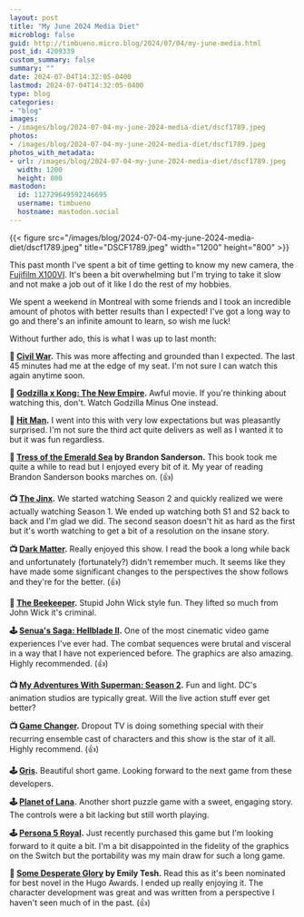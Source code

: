 ```yaml
---
layout: post
title: "My June 2024 Media Diet"
microblog: false
guid: http://timbueno.micro.blog/2024/07/04/my-june-media.html
post_id: 4209339
custom_summary: false
summary: ""
date: 2024-07-04T14:32:05-0400
lastmod: 2024-07-04T14:32:05-0400
type: blog
categories:
- "blog"
images:
- /images/blog/2024-07-04-my-june-2024-media-diet/dscf1789.jpeg
photos:
- /images/blog/2024-07-04-my-june-2024-media-diet/dscf1789.jpeg
photos_with_metadata:
- url: /images/blog/2024-07-04-my-june-2024-media-diet/dscf1789.jpeg
  width: 1200
  height: 800
mastodon:
  id: 112729649592246695
  username: timbueno
  hostname: mastodon.social
---
```

{{< figure src="/images/blog/2024-07-04-my-june-2024-media-diet/dscf1789.jpeg" title="DSCF1789.jpeg" width="1200" height="800" >}}

This past month I've spent a bit of time getting to know my new camera, the [Fujifilm X100VI](https://en.wikipedia.org/wiki/Fujifilm_X100#Fujifilm_X100VI). It's been a bit overwhelming but I'm trying to take it slow and not make a job out of it like I do the rest of my hobbies. 

We spent a weekend in Montreal with some friends and I took an incredible amount of photos with better results than I expected! I've got a long way to go and there's an infinite amount to learn, so wish me luck!

Without further ado, this is what I was up to last month:

**🍿 [Civil War](https://en.wikipedia.org/wiki/Civil_War_(film)).**
This was more affecting and grounded than I expected. The last 45 minutes had me at the edge of my seat. I'm not sure I can watch this again anytime soon.

**🍿 [Godzilla x Kong: The New Empire](https://en.wikipedia.org/wiki/Godzilla_x_Kong:_The_New_Empire).**
Awful movie. If you're thinking about watching this, don't. Watch Godzilla Minus One instead. 

**🍿 [Hit Man](https://en.wikipedia.org/wiki/Hit_Man_(2023_film)).**
I went into this with very low expectations but was pleasantly surprised. I'm not sure the third act quite delivers as well as I wanted it to but it was fun regardless. 

**📖 [Tress of the Emerald Sea](https://en.wikipedia.org/wiki/Tress_of_the_Emerald_Sea) by Brandon Sanderson.**
This book took me quite a while to read but I enjoyed every bit of it. My year of reading Brandon Sanderson books marches on. (👍)

**📺 [The Jinx](https://en.wikipedia.org/wiki/The_Jinx_(TV_series)).** We started watching Season 2 and quickly realized we were actually watching Season 1. We ended up watching both S1 and S2 back to back and I'm glad we did. The second season doesn't hit as hard as the first but it's worth watching to get a bit of a resolution on the insane story.

**📺 [Dark Matter](https://en.wikipedia.org/wiki/Dark_Matter_(2024_TV_series)).** Really enjoyed this show. I read the book a long while back and unfortunately (fortunately?) didn't remember much. It seems like they have made some significant changes to the perspectives the show follows and they're for the better. (👍)

**🍿 [The Beekeeper](https://en.wikipedia.org/wiki/The_Beekeeper_(2024_film)).** Stupid John Wick style fun. They lifted so much from John Wick it's criminal. 

**🕹️ [Senua's Saga: Hellblade II](https://en.wikipedia.org/wiki/Senua%27s_Saga:_Hellblade_II).** One of the most cinematic video game experiences I've ever had. The combat sequences were brutal and visceral in a way that I have not experienced before. The graphics are also amazing. Highly recommended. (👍)

**📺 [My Adventures With Superman: Season 2](https://en.wikipedia.org/wiki/My_Adventures_with_Superman).** Fun and light. DC's animation studios are typically great. Will the live action stuff ever get better?

**📺 [Game Changer](https://en.wikipedia.org/wiki/Game_Changer_(game_show)).** Dropout TV is doing something special with their recurring ensemble cast of characters and this show is the star of it all. Highly recommend. (👍)

**🕹️ [Gris](https://en.wikipedia.org/wiki/Gris).** Beautiful short game. Looking forward to the next game from these developers.

**🕹️ [Planet of Lana](https://en.wikipedia.org/wiki/Planet_of_Lana).** Another short puzzle game with a sweet, engaging story. The controls were a bit lacking but still worth playing.

**🕹️ [Persona 5 Royal](https://en.wikipedia.org/wiki/Persona_5#Persona_5_Royal).** Just recently purchased this game but I'm looking forward to it quite a bit. I'm a bit disappointed in the fidelity of the graphics on the Switch but the portability was my main draw for such a long game.

**📖 [Some Desperate Glory](https://en.wikipedia.org/wiki/Some_Desperate_Glory_(novel)) by Emily Tesh.** Read this as it's been nominated for best novel in the Hugo Awards. I ended up really enjoying it. The character development was great and was written from a perspective I haven't seen much of in the past. (👍)
